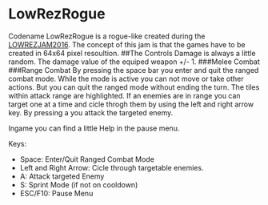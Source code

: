 # LowRezRogue
Codename LowRezRogue is a rogue-like created during the [LOWREZJAM2016](https://itch.io/jam/lowrezjam2016). The concept of this jam is that the games have to be created in 64x64 pixel resoultion.
##The Controls
Damage is always a little random. The damage value of the equiped weapon +/- 1.
###Melee Combat
###Range Combat
By pressing the space bar you enter and quit the ranged combat mode. While the mode is active you can not move or take other actions. But you can quit the ranged mode without ending the turn. The tiles within attack range are highlighted. If an enemies are in range you can target one at a time and cicle throgh them by using the left and right arrow key. By pressing a you attack the targeted enemy.

Ingame you can find a little Help in the pause menu.

Keys:
- Space: Enter/Quit Ranged Combat Mode
- Left and Right Arrow: Cicle through targetable enemies.
- A: Attack targeted Enemy
- S: Sprint Mode (if not on cooldown)
- ESC/F10: Pause Menu